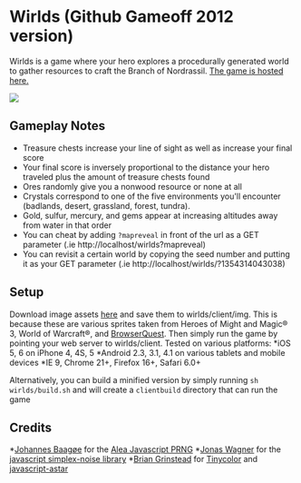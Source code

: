 # Wirlds (Github Gameoff 2012 version)

Wirlds is a game where your hero explores a procedurally generated world to gather resources to craft the Branch of Nordrassil. [The game is hosted here.](http://ihasacode.com/wirlds/)

<img src="http://i.imgur.com/PWTem.jpg" style="border:0">

## Gameplay Notes

* Treasure chests increase your line of sight as well as increase your final score
* Your final score is inversely proportional to the distance your hero traveled plus the amount of treasure chests found
* Ores randomly give you a nonwood resource or none at all
* Crystals correspond to one of the five environments you'll encounter (badlands, desert, grassland, forest, tundra).
* Gold, sulfur, mercury, and gems appear at increasing altitudes away from water in that order
* You can cheat by adding `?mapreveal` in front of the url as a GET parameter (.ie http://localhost/wirlds?mapreveal)
* You can revisit a certain world by copying the seed number and putting it as your GET parameter (.ie http://localhost/wirlds/?1354314043038)

## Setup

Download image assets [here](http://dl.dropbox.com/u/1065170/img.tar.gz) and save them to wirlds/client/img. This is because these are various sprites taken from Heroes of Might and Magic&#174; 3, World of Warcraft&#174;, and [BrowserQuest](http://browserquest.mozilla.org/). Then simply run the game by pointing your web server to wirlds/client. Tested on various platforms:
*iOS 5, 6 on iPhone 4, 4S, 5
*Android 2.3, 3.1, 4.1 on various tablets and mobile devices
*IE 9, Chrome 21+, Firefox 16+, Safari 6.0+

Alternatively, you can build a minified version by simply running `sh wirlds/build.sh` and will create a `clientbuild` directory that can run the game

## Credits

*[Johannes Baagøe](baagoe@baagoe.org) for the [Alea Javascript PRNG](http://baagoe.org/en/w/index.php/Better_random_numbers_for_javascript#Alea)
*[Jonas Wagner](http://29a.ch/) for the [javascript simplex-noise library](https://github.com/jwagner/simplex-noise.js)
*[Brian Grinstead](http://www.briangrinstead.com/blog/) for [Tinycolor](http://bgrins.github.com/TinyColor/) and [javascript-astar](https://github.com/bgrins/javascript-astar)

